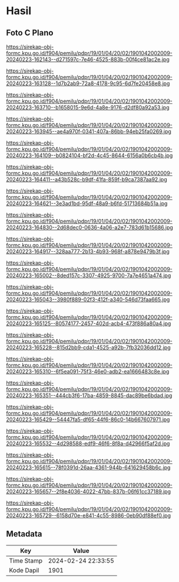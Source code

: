 # Hasil

## Foto C Plano

https://sirekap-obj-formc.kpu.go.id/f904/pemilu/pdpr/19/01/04/20/02/1901042002009-20240223-162143--d271597c-7e46-4525-883b-00f4ce81ac2e.jpg

https://sirekap-obj-formc.kpu.go.id/f904/pemilu/pdpr/19/01/04/20/02/1901042002009-20240223-163128--1d7b2ab9-72a8-4178-9c95-6d7fe20458e8.jpg

https://sirekap-obj-formc.kpu.go.id/f904/pemilu/pdpr/19/01/04/20/02/1901042002009-20240223-163710--b1658015-9e6d-4a8e-9176-d2df80a92a53.jpg

https://sirekap-obj-formc.kpu.go.id/f904/pemilu/pdpr/19/01/04/20/02/1901042002009-20240223-163945--ae4a970f-0341-407a-86bb-94eb25fa0269.jpg

https://sirekap-obj-formc.kpu.go.id/f904/pemilu/pdpr/19/01/04/20/02/1901042002009-20240223-164109--b0824104-bf2d-4c45-8644-6156a0b6cb4b.jpg

https://sirekap-obj-formc.kpu.go.id/f904/pemilu/pdpr/19/01/04/20/02/1901042002009-20240223-164411--a43b528c-b9df-41fa-859f-b9ca7387aa92.jpg

https://sirekap-obj-formc.kpu.go.id/f904/pemilu/pdpr/19/01/04/20/02/1901042002009-20240223-164621--3e3ad1bd-95df-48a9-b6fd-51713684b51a.jpg

https://sirekap-obj-formc.kpu.go.id/f904/pemilu/pdpr/19/01/04/20/02/1901042002009-20240223-164830--2d68dec0-0636-4a06-a2e7-783d61b15686.jpg

https://sirekap-obj-formc.kpu.go.id/f904/pemilu/pdpr/19/01/04/20/02/1901042002009-20240223-164917--328aa777-2b13-4b93-968f-a878e9479b3f.jpg

https://sirekap-obj-formc.kpu.go.id/f904/pemilu/pdpr/19/01/04/20/02/1901042002009-20240223-165002--8ded157c-3307-4925-9700-7a7e4651a474.jpg

https://sirekap-obj-formc.kpu.go.id/f904/pemilu/pdpr/19/01/04/20/02/1901042002009-20240223-165043--3980f889-02f3-412f-a340-546d73faa665.jpg

https://sirekap-obj-formc.kpu.go.id/f904/pemilu/pdpr/19/01/04/20/02/1901042002009-20240223-165125--80574177-2457-402d-acb4-473f886a80a4.jpg

https://sirekap-obj-formc.kpu.go.id/f904/pemilu/pdpr/19/01/04/20/02/1901042002009-20240223-165228--815d2bb9-cda1-4525-a92b-7fb32036dd12.jpg

https://sirekap-obj-formc.kpu.go.id/f904/pemilu/pdpr/19/01/04/20/02/1901042002009-20240223-165310--6f5ea091-75f3-46e0-adb2-ea1666483c8e.jpg

https://sirekap-obj-formc.kpu.go.id/f904/pemilu/pdpr/19/01/04/20/02/1901042002009-20240223-165351--444cb3f6-17ba-4859-8845-dac89be6bdad.jpg

https://sirekap-obj-formc.kpu.go.id/f904/pemilu/pdpr/19/01/04/20/02/1901042002009-20240223-165429--54447fa5-df65-44f6-86c0-14b667607971.jpg

https://sirekap-obj-formc.kpu.go.id/f904/pemilu/pdpr/19/01/04/20/02/1901042002009-20240223-165532--4d298588-edf9-46f6-8f8a-d42966f5af2d.jpg

https://sirekap-obj-formc.kpu.go.id/f904/pemilu/pdpr/19/01/04/20/02/1901042002009-20240223-165615--78f0391d-26aa-4361-944b-641629458b6c.jpg

https://sirekap-obj-formc.kpu.go.id/f904/pemilu/pdpr/19/01/04/20/02/1901042002009-20240223-165657--2f8e4036-4022-47bb-837b-06f61cc37189.jpg

https://sirekap-obj-formc.kpu.go.id/f904/pemilu/pdpr/19/01/04/20/02/1901042002009-20240223-165729--6158d70e-e841-4c55-8986-0eb90df88ef0.jpg


## Metadata

| Key        | Value               |
| ---------- | ------------------- |
| Time Stamp | 2024-02-24 22:33:55 |
| Kode Dapil | 1901                |



